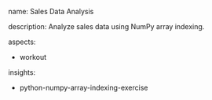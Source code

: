 name: Sales Data Analysis

description: Analyze sales data using NumPy array indexing.

aspects:
  - workout

insights:
  - python-numpy-array-indexing-exercise
